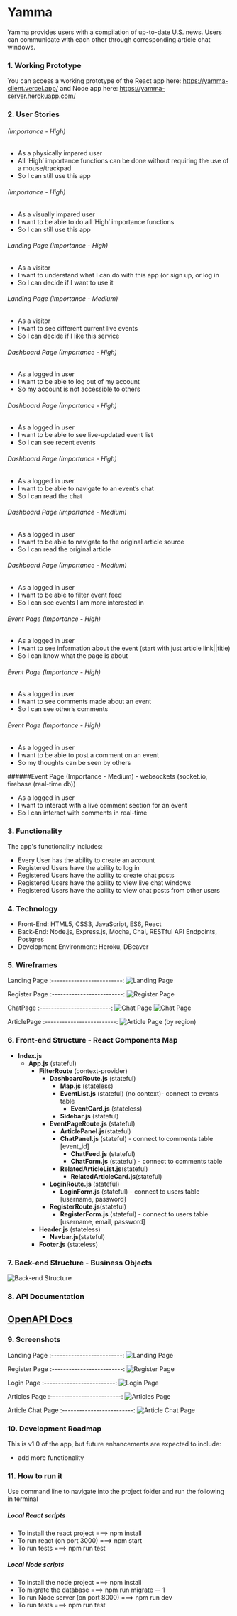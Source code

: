 # Yamma

Yamma provides users with a compilation of up-to-date U.S. news. Users can communicate with each other through corresponding article chat windows.

### 1. Working Prototype

You can access a working prototype of the React app here: https://yamma-client.vercel.app/ and Node app here: https://yamma-server.herokuapp.com/

### 2. User Stories

###### (Importance - High)

- As a physically impared user
- All ‘High’ importance functions can be done without requiring the use of a mouse/trackpad
- So I can still use this app

###### (Importance - High)

- As a visually impared user
- I want to be able to do all ‘High’ importance functions
- So I can still use this app

###### Landing Page (Importance - High)

- As a visitor
- I want to understand what I can do with this app (or sign up, or log in
- So I can decide if I want to use it

###### Landing Page (Importance - Medium)

- As a visitor
- I want to see different current live events
- So I can decide if I like this service

###### Dashboard Page (Importance - High)

- As a logged in user
- I want to be able to log out of my account
- So my account is not accessible to others

###### Dashboard Page (Importance - High)

- As a logged in user
- I want to be able to see live-updated event list
- So I can see recent events

###### Dashboard Page (Importance - High)

- As a logged in user
- I want to be able to navigate to an event’s chat
- So I can read the chat

###### Dashboard Page (importance - Medium)

- As a logged in user
- I want to be able to navigate to the original article source
- So I can read the original article

###### Dashboard Page (Importance - Medium)

- As a logged in user
- I want to be able to filter event feed
- So I can see events I am more interested in

###### Event Page (Importance - High)

- As a logged in user
- I want to see information about the event (start with just article link||title)
- So I can know what the page is about

###### Event Page (Importance - High)

- As a logged in user
- I want to see comments made about an event
- So I can see other’s comments

###### Event Page (Importance - High)

- As a logged in user
- I want to be able to post a comment on an event
- So my thoughts can be seen by others

######Event Page (Importance - Medium) - websockets (socket.io, firebase (real-time db))

- As a logged in user
- I want to interact with a live comment section for an event
- So I can interact with comments in real-time

### 3. Functionality

The app's functionality includes:

- Every User has the ability to create an account
- Registered Users have the ability to log in
- Registered Users have the ability to create chat posts
- Registered Users have the ability to view live chat windows
- Registered Users have the ability to view chat posts from other users

### 4. Technology

- Front-End: HTML5, CSS3, JavaScript, ES6, React
- Back-End: Node.js, Express.js, Mocha, Chai, RESTful API Endpoints, Postgres
- Development Environment: Heroku, DBeaver

### 5. Wireframes

Landing Page
:-------------------------:
![Landing Page](./github-images/wireframes/yamma-landing-wireframe.png)

Register Page
:-------------------------:
![Register Page](./github-images/wireframes/yamma-sign-up-wireframe.png)

ChatPage
:-------------------------:
![Chat Page](./github-images/wireframes/yamma-chat-2-wireframe.png)
![Chat Page](./github-images/wireframes/yamma-chat-wireframe.png)

ArticlePage
:-------------------------:
![Article Page (by region)](./github-images/wireframes/yamma-article-by-region-wireframe.png)

### 6. Front-end Structure - React Components Map

- **Index.js**
  - **App.js** (stateful)
    - **FilterRoute** (context-provider)
      - **DashboardRoute.js** (stateful)
        - **Map.js** (stateless)
        - **EventList.js** (stateful) (no context)- connect to events table
          - **EventCard.js** (stateless)
        - **Sidebar.js** (stateful)
      - **EventPageRoute.js** (stateful)
        - **ArticlePanel.js**(stateful)
        - **ChatPanel.js** (stateful) - connect to comments table [event_id]
          - **ChatFeed.js** (stateful)
          - **ChatForm.js** (stateful) - connect to comments table
        - **RelatedArticleList.js**(stateful)
          - **RelatedArticleCard.js**(stateful)
      - **LoginRoute.js** (stateful)
        - **LoginForm.js** (stateful) - connect to users table [username, password]
      - **RegisterRoute.js**(stateful)
        - **RegisterForm.js** (stateful) - connect to users table [username, email, password]
    - **Header.js** (stateless)
      - **Navbar.js**(stateful)
    - **Footer.js** (stateless)

### 7. Back-end Structure - Business Objects

![Back-end Structure](https://github.com/MettyS/yamma-server)

### 8. API Documentation

## [OpenAPI Docs](https://app.swaggerhub.com/apis/s-poveda/Yamma-API/1.0.0)

### 9. Screenshots

Landing Page
:-------------------------:
![Landing Page](./github-images/screenshots/yamma-screenshot.png)

Register Page
:-------------------------:
![Register Page](./github-images/screenshots/yamma-register-page-screenshot.png)

Login Page
:-------------------------:
![Login Page](./github-images/screenshots/yamma-login-page-screenshot.png)

Articles Page
:-------------------------:
![Articles Page](./github-images/screenshots/yamma-articles-page-screenshot.png)

Article Chat Page
:-------------------------:
![Article Chat Page](./github-images/screenshots/yamma-article-chat-page-screenshot.png)

### 10. Development Roadmap

This is v1.0 of the app, but future enhancements are expected to include:

- add more functionality

### 11. How to run it

Use command line to navigate into the project folder and run the following in terminal

##### Local React scripts

- To install the react project ===> npm install
- To run react (on port 3000) ===> npm start
- To run tests ===> npm run test

##### Local Node scripts

- To install the node project ===> npm install
- To migrate the database ===> npm run migrate -- 1
- To run Node server (on port 8000) ===> npm run dev
- To run tests ===> npm run test
